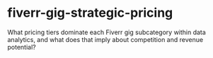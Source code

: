 # fiverr-gig-strategic-pricing
What pricing tiers dominate each Fiverr gig subcategory within data analytics, and what does that imply about competition and revenue potential?
